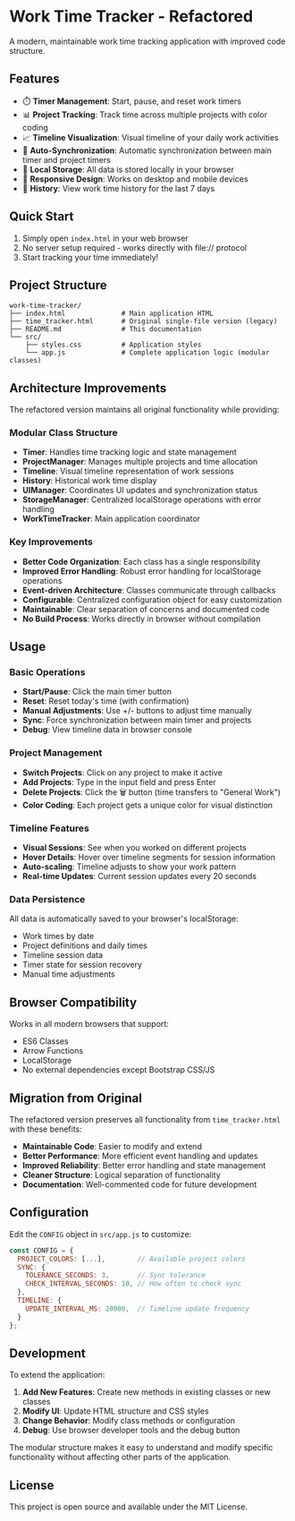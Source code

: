 # Work Time Tracker - Refactored

A modern, maintainable work time tracking application with improved code structure.

## Features

- ⏱️ **Timer Management**: Start, pause, and reset work timers
- 📊 **Project Tracking**: Track time across multiple projects with color coding
- 📈 **Timeline Visualization**: Visual timeline of your daily work activities
- 🔄 **Auto-Synchronization**: Automatic synchronization between main timer and project timers
- 💾 **Local Storage**: All data is stored locally in your browser
- 📱 **Responsive Design**: Works on desktop and mobile devices
- 📅 **History**: View work time history for the last 7 days

## Quick Start

1. Simply open `index.html` in your web browser
2. No server setup required - works directly with file:// protocol
3. Start tracking your time immediately!

## Project Structure

```
work-time-tracker/
├── index.html              # Main application HTML
├── time_tracker.html       # Original single-file version (legacy)
├── README.md               # This documentation
└── src/
    ├── styles.css          # Application styles
    └── app.js              # Complete application logic (modular classes)
```

## Architecture Improvements

The refactored version maintains all original functionality while providing:

### **Modular Class Structure**
- **Timer**: Handles time tracking logic and state management
- **ProjectManager**: Manages multiple projects and time allocation
- **Timeline**: Visual timeline representation of work sessions
- **History**: Historical work time display
- **UIManager**: Coordinates UI updates and synchronization status
- **StorageManager**: Centralized localStorage operations with error handling
- **WorkTimeTracker**: Main application coordinator

### **Key Improvements**
- **Better Code Organization**: Each class has a single responsibility
- **Improved Error Handling**: Robust error handling for localStorage operations
- **Event-driven Architecture**: Classes communicate through callbacks
- **Configurable**: Centralized configuration object for easy customization
- **Maintainable**: Clear separation of concerns and documented code
- **No Build Process**: Works directly in browser without compilation

## Usage

### Basic Operations
- **Start/Pause**: Click the main timer button
- **Reset**: Reset today's time (with confirmation)
- **Manual Adjustments**: Use +/- buttons to adjust time manually
- **Sync**: Force synchronization between main timer and projects
- **Debug**: View timeline data in browser console

### Project Management
- **Switch Projects**: Click on any project to make it active
- **Add Projects**: Type in the input field and press Enter
- **Delete Projects**: Click the 🗑️ button (time transfers to "General Work")
- **Color Coding**: Each project gets a unique color for visual distinction

### Timeline Features
- **Visual Sessions**: See when you worked on different projects
- **Hover Details**: Hover over timeline segments for session information
- **Auto-scaling**: Timeline adjusts to show your work pattern
- **Real-time Updates**: Current session updates every 20 seconds

### Data Persistence
All data is automatically saved to your browser's localStorage:
- Work times by date
- Project definitions and daily times
- Timeline session data
- Timer state for session recovery
- Manual time adjustments

## Browser Compatibility

Works in all modern browsers that support:
- ES6 Classes
- Arrow Functions
- LocalStorage
- No external dependencies except Bootstrap CSS/JS

## Migration from Original

The refactored version preserves all functionality from `time_tracker.html` with these benefits:

- **Maintainable Code**: Easier to modify and extend
- **Better Performance**: More efficient event handling and updates
- **Improved Reliability**: Better error handling and state management
- **Cleaner Structure**: Logical separation of functionality
- **Documentation**: Well-commented code for future development

## Configuration

Edit the `CONFIG` object in `src/app.js` to customize:

```javascript
const CONFIG = {
  PROJECT_COLORS: [...],        // Available project colors
  SYNC: {
    TOLERANCE_SECONDS: 3,       // Sync tolerance
    CHECK_INTERVAL_SECONDS: 10, // How often to check sync
  },
  TIMELINE: {
    UPDATE_INTERVAL_MS: 20000,  // Timeline update frequency
  }
};
```

## Development

To extend the application:

1. **Add New Features**: Create new methods in existing classes or new classes
2. **Modify UI**: Update HTML structure and CSS styles
3. **Change Behavior**: Modify class methods or configuration
4. **Debug**: Use browser developer tools and the debug button

The modular structure makes it easy to understand and modify specific functionality without affecting other parts of the application.

## License

This project is open source and available under the MIT License.
